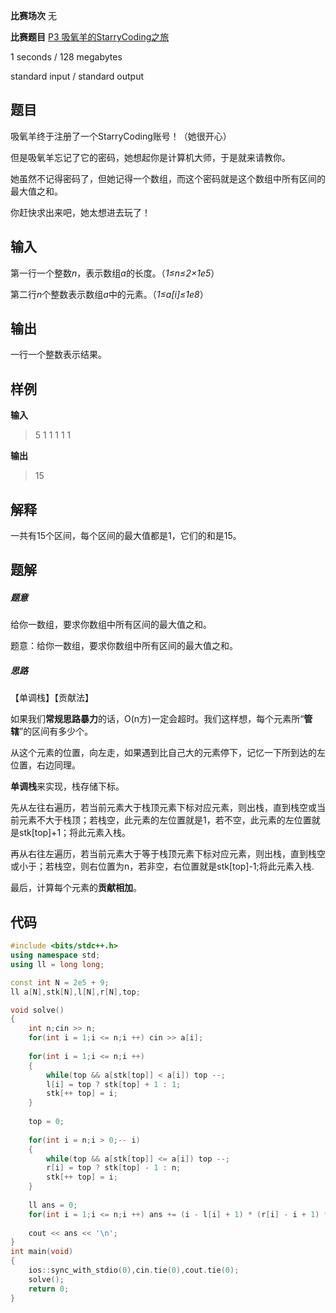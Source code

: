 **比赛场次** 无

**比赛题目**  [P3 吸氧羊的StarryCoding之旅](https://www.starrycoding.com/problem/3)

<!--more-->

1 seconds / 128 megabytes

standard input / standard output

## 题目

吸氧羊终于注册了一个StarryCoding账号！（她很开心）

但是吸氧羊忘记了它的密码，她想起你是计算机大师，于是就来请教你。

她虽然不记得密码了，但她记得一个数组，而这个密码就是这个数组中所有区间的最大值之和。

你赶快求出来吧，她太想进去玩了！

## 输入

第一行一个整数*n*，表示数组*a*的长度。（*1≤n≤2×1e5*）

第二行*n*个整数表示数组*a*中的元素。（*1≤a[i]≤1e8*）

## 输出

一行一个整数表示结果。

## 样例

**输入**

> 5 1 1 1 1 1

**输出**

> 15

## 解释

一共有15个区间，每个区间的最大值都是1，它们的和是15。

## 题解

##### 题意

给你一数组，要求你数组中所有区间的最大值之和。

题意：给你一数组，要求你数组中所有区间的最大值之和。

##### 思路

【单调栈】【贡献法】

如果我们**常规思路暴力**的话，O(n方)一定会超时。我们这样想，每个元素所“**管辖**”的区间有多少个。

从这个元素的位置，向左走，如果遇到比自己大的元素停下，记忆一下所到达的左位置，右边同理。

**单调栈**来实现，栈存储下标。                                                                                       

先从左往右遍历，若当前元素大于栈顶元素下标对应元素，则出栈，直到栈空或当前元素不大于栈顶；若栈空，此元素的左位置就是1，若不空，此元素的左位置就是stk[top]+1；将此元素入栈。

再从右往左遍历，若当前元素大于等于栈顶元素下标对应元素，则出栈，直到栈空或小于；若栈空，则右位置为n，若非空，右位置就是stk[top]-1;将此元素入栈.

最后，计算每个元素的**贡献相加**。

## 代码

```c++
#include <bits/stdc++.h>
using namespace std;
using ll = long long;

const int N = 2e5 + 9;
ll a[N],stk[N],l[N],r[N],top;

void solve()
{
    int n;cin >> n;
    for(int i = 1;i <= n;i ++) cin >> a[i];
    
    for(int i = 1;i <= n;i ++)
    {
    	while(top && a[stk[top]] < a[i]) top --;
    	l[i] = top ? stk[top] + 1 : 1;
    	stk[++ top] = i;
    }
    
    top = 0;
    
    for(int i = n;i > 0;-- i)
    {
    	while(top && a[stk[top]] <= a[i]) top --;
    	r[i] = top ? stk[top] - 1 : n;
    	stk[++ top] = i;
    }
    
    ll ans = 0;
    for(int i = 1;i <= n;i ++) ans += (i - l[i] + 1) * (r[i] - i + 1) * a[i];
    
    cout << ans << '\n';
}
int main(void)
{
    ios::sync_with_stdio(0),cin.tie(0),cout.tie(0);
    solve();
    return 0;
}
```

